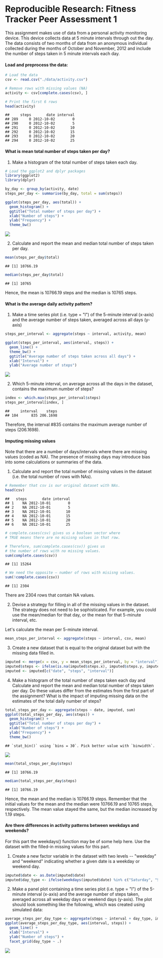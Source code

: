# Reproducible Research: Fitness Tracker Peer Assessment 1
This assignment makes use of data from a personal activity monitoring device. This device collects data at 5 minute intervals through out the day. The data consists of two months of data from an anonymous individual collected during the months of October and November, 2012 and include the number of steps taken in 5 minute intervals each day.

#### Load and preprocess the data:


```r
# Load the data
csv <- read.csv("./data/activity.csv")

# Remove rows with missing values (NA)
activity <- csv[complete.cases(csv), ]

# Print the first 6 rows
head(activity)
```

```
##     steps       date interval
## 289     0 2012-10-02        0
## 290     0 2012-10-02        5
## 291     0 2012-10-02       10
## 292     0 2012-10-02       15
## 293     0 2012-10-02       20
## 294     0 2012-10-02       25
```


#### What is mean total number of steps taken per day?

1. Make a histogram of the total number of steps taken each day.


```r
# Load the ggplot2 and dplyr packages
library(ggplot2)
library(dplyr)

by_day <- group_by(activity, date)
steps_per_day <- summarise(by_day, total = sum(steps))

ggplot(steps_per_day, aes(total)) +
  geom_histogram() +
  ggtitle("Total number of steps per day") +
  xlab("Number of steps") +
  ylab("Frequency") +
  theme_bw()
```

![](fitness_files/figure-html/unnamed-chunk-2-1.png)<!-- -->

2. Calculate and report the mean and median total number of steps taken per day.


```r
mean(steps_per_day$total)
```

```
## [1] 10766.19
```

```r
median(steps_per_day$total)
```

```
## [1] 10765
```

Hence, the mean is 10766.19 steps and the median is 10765 steps.


#### What is the average daily activity pattern?

1. Make a time series plot (i.e. type = "l") of the 5-minute interval (x-axis) and the average number of steps taken, averaged across all days (y-axis)


```r
steps_per_interval <- aggregate(steps ~ interval, activity, mean)

ggplot(steps_per_interval, aes(interval, steps)) +
  geom_line() +
  theme_bw() +
  ggtitle("Average number of steps taken across all days") +
  xlab("Interval") +
  ylab("Average number of steps")
```

![](fitness_files/figure-html/unnamed-chunk-4-1.png)<!-- -->

2. Which 5-minute interval, on average across all the days in the dataset, contains the maximum number of steps?


```r
index <- which.max(steps_per_interval$steps)
steps_per_interval[index, ]
```

```
##     interval    steps
## 104      835 206.1698
```

Therefore, the interval #835 contains the maximum average number of steps (206.1698).


#### Imputing missing values

Note that there are a number of days/intervals where there are missing values (coded as NA). The presence of missing days may introduce bias into some calculations or summaries of the data.

1. Calculate and report the total number of missing values in the dataset (i.e. the total number of rows with NAs).


```r
# Remember that csv is our original dataset with NAs.
head(csv)
```

```
##   steps       date interval
## 1    NA 2012-10-01        0
## 2    NA 2012-10-01        5
## 3    NA 2012-10-01       10
## 4    NA 2012-10-01       15
## 5    NA 2012-10-01       20
## 6    NA 2012-10-01       25
```

```r
# complete.cases(csv) gives us a boolean vector where
# TRUE means there are no misisng values in that row.

# Therefore, sum(complete.cases(csv)) gives us
# the number of rows with no missing values.
sum(complete.cases(csv))
```

```
## [1] 15264
```

```r
# We need the opposite — number of rows with misisng values.
sum(!complete.cases(csv))
```

```
## [1] 2304
```
There are 2304 rows that contain NA values.


2. Devise a strategy for filling in all of the missing values in the dataset. The strategy does not need to be sophisticated. For example, you could use the mean/median for that day, or the mean for that 5-minute interval, etc.


Let's calculate the mean per 5-minute interval.


```r
mean_steps_per_interval <- aggregate(steps ~ interval, csv, mean)
```

3. Create a new dataset that is equal to the original dataset but with the missing data filled in.


```r
imputed <- merge(x = csv, y = mean_steps_per_interval, by = "interval")
imputed$steps <- ifelse(is.na(imputed$steps.x), imputed$steps.y, imputed$steps.x)
imputed <- imputed[c("date", "steps", "interval")]
```

4. Make a histogram of the total number of steps taken each day and Calculate and report the mean and median total number of steps taken per day. Do these values differ from the estimates from the first part of the assignment? What is the impact of imputing missing data on the estimates of the total daily number of steps?


```r
total_steps_per_day <- aggregate(steps ~ date, imputed, sum)
ggplot(total_steps_per_day, aes(steps)) +
  geom_histogram() +
  ggtitle("Total number of steps per day") +
  xlab("Number of steps") +
  ylab("Frequency") +
  theme_bw()
```

```
## `stat_bin()` using `bins = 30`. Pick better value with `binwidth`.
```

![](fitness_files/figure-html/unnamed-chunk-9-1.png)<!-- -->

```r
mean(total_steps_per_day$steps)
```

```
## [1] 10766.19
```

```r
median(total_steps_per_day$steps)
```

```
## [1] 10766.19
```

Hence, the mean and the median is 10766.19 steps. Remember that the initial values for the mean and the median were 10766.19 and 10765 steps, respectively. The mean value stayed the same, but the median increased by 1.19 steps.


#### Are there differences in activity patterns between weekdays and weekends?

For this part the weekdays() function may be of some help here. Use the dataset with the filled-in missing values for this part.

1. Create a new factor variable in the dataset with two levels -- "weekday" and "weekend" indicating whether a given date is a weekday or weekend day.


```r
imputed$date <- as.Date(imputed$date)
imputed$day_type <- ifelse(weekdays(imputed$date) %in% c("Saturday", "Sunday"), "weekend", "weekday")
```

2. Make a panel plot containing a time series plot (i.e. type = "l") of the 5-minute interval (x-axis) and the average number of steps taken, averaged across all weekday days or weekend days (y-axis). The plot should look something like the following, which was created using simulated data:


```r
average_steps_per_day_type <- aggregate(steps ~ interval + day_type, imputed, mean)
ggplot(average_steps_per_day_type, aes(interval, steps)) +
  geom_line() +
  xlab("Interval") +
  ylab("Number of steps") +
  facet_grid(day_type ~ .)
```

![](fitness_files/figure-html/unnamed-chunk-11-1.png)<!-- -->
